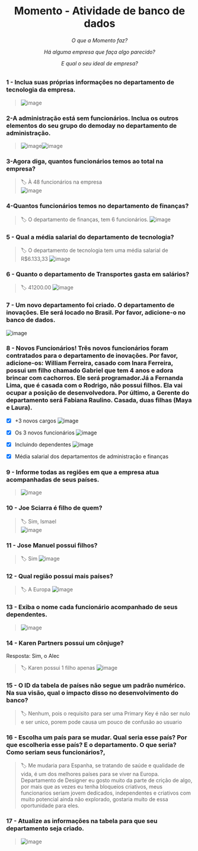 <h1 align="center">Momento - Atividade de banco de dados</h1>

<h6 align="center">

O que a Momento faz?

Há alguma empresa que faça algo parecido?

E qual o seu ideal de empresa?
</h6> 

<h3>1 - Inclua suas próprias informações no departamento de tecnologia da empresa.</h3>

> ![image](https://user-images.githubusercontent.com/104120168/200148607-a49ee5cb-d311-47d1-9b48-748b71084563.png)

<h3>2-A administração está sem funcionários. Inclua os outros elementos do seu grupo do demoday no departamento de administração.</h3>

> ![image](https://user-images.githubusercontent.com/104120168/200148649-60499a2b-2951-4d28-a0c4-6514dd0d0388.png)![image](https://user-images.githubusercontent.com/104120168/200148774-0c763132-8a7c-4439-bf3c-a5bc6a2414c6.png)


<h3>3-Agora diga, quantos funcionários temos ao total na empresa?</h3>

> :label: À 48 funcionários na empresa <br>
![image](https://user-images.githubusercontent.com/104120168/200149742-684eb9f9-5158-466f-98d2-d3edc87d01eb.png)

<h3>4-Quantos funcionários temos no departamento de finanças?</h3>

> :label: O departamento de finanças, tem 6 funcionários.
![image](https://user-images.githubusercontent.com/104120168/200150000-5b7e9ba1-94d0-4fbd-8c77-555abf855fe1.png)

<h3>5 - Qual a média salarial do departamento de tecnologia?</h3>

> :label: O departamento de tecnologia tem uma média salarial de R$6.133,33
![image](https://user-images.githubusercontent.com/104120168/200150002-52f4ffd6-cfbd-4808-8ad8-aeec15fb845b.png)

<h3>6 - Quanto o departamento de Transportes gasta em salários?</h3>

> :label: 41200.00
![image](https://user-images.githubusercontent.com/104120168/200150042-3e4f20b5-6fb2-4648-92d1-88aa193a8ec8.png)

<h3>7 - Um novo departamento foi criado. O departamento de inovações. Ele será locado no Brasil. Por favor, adicione-o no banco de dados.</h3>

![image](https://user-images.githubusercontent.com/104120168/200148780-785022ff-33e6-450f-b21d-47b9a3c9688d.png)

<h3>8 - Novos Funcionários! Três novos funcionários foram contratados para o departamento de inovações. Por favor, adicione-os: William Ferreira, casado com Inara Ferreira, possui um filho chamado Gabriel que tem 4 anos e adora brincar com cachorros. Ele será programador.Já a Fernanda Lima, que é casada com o Rodrigo, não possui filhos. Ela vai ocupar a posição de desenvolvedora. Por último, a Gerente do departamento será Fabiana Raulino. Casada, duas filhas (Maya e Laura).</h3>

- [x] +3 novos cargos 
![image](https://user-images.githubusercontent.com/104120168/200148940-29e67efc-c60e-4a80-b8a7-2866331ed9d7.png)

- [x] Os 3 novos funcionários 
![image](https://user-images.githubusercontent.com/104120168/200148842-0a8a819b-a046-4a88-ac30-7c477f4b6f2e.png)

- [x] Incluindo dependentes 
![image](https://user-images.githubusercontent.com/104120168/200148907-966d8dfe-e272-4780-b8e6-ef0ce6880f6e.png)

- [x] Média salarial dos departamentos de administração e finanças 

<h3>9 - Informe todas as regiões em que a empresa atua acompanhadas de seus países.</h3>

> ![image](https://user-images.githubusercontent.com/104120168/200150162-13c6ad0a-47d6-4b16-9055-f92b445b0984.png)

<h3>10 - Joe Sciarra é filho de quem?</h3>

> :label: Sim, Ismael<br>
![image](https://user-images.githubusercontent.com/104120168/200150428-642e9cde-140e-4aa5-bcee-9c40601ed8c9.png)


<h3>11 - Jose Manuel possui filhos?</h3>

> :label: Sim
![image](https://user-images.githubusercontent.com/104120168/200150505-9c10c6ee-8e3b-4322-8a94-86330bc84217.png)


<h3>12 - Qual região possui mais países?</h3>

> :label: A Europa
![image](https://user-images.githubusercontent.com/104120168/200150681-eac47a6e-53b9-41e3-ac5a-125128a593fa.png)

<h3>13 - Exiba o nome cada funcionário acompanhado de seus dependentes.</h3>

>![image](https://user-images.githubusercontent.com/104120168/200150744-311a767e-9362-4b1c-9ccc-b2ac407e33fb.png)

<h3>14 - Karen Partners possui um cônjuge?</h3>
Resposta: Sim, o Alec

> :label: Karen possui 1 filho apenas
![image](https://user-images.githubusercontent.com/104120168/200150670-4108064f-b57a-4195-980a-c7c8499bb10f.png)


<h3>15 - O ID da tabela de países não segue um padrão numérico. Na sua visão, qual o impacto disso no desenvolvimento do banco?</h3>

> :label: Nenhum, pois o requisito para ser uma Primary Key é não ser nulo e ser unico, porem pode causa um pouco de confusão ao usuario

<h3>16 - Escolha um país para se mudar. Qual seria esse país? Por que escolheria esse país? E o departamento. O que seria? Como seriam seus funcionários?,</h3>

> :label: Me mudaria para Espanha, se tratando de saúde e qualidade de vida, é um dos melhores países para se viver na Europa. Departamento de Designer eu gosto muito da parte de crição de algo, por mais que as vezes eu tenha bloqueios criativos, meus funcionarios seriam jovem dedicados, independentes e criativos com muito potencial ainda não explorado, gostaria muito de essa oportunidade para eles. 

<h3>17 - Atualize as informações na tabela para que seu departamento seja criado.</h3>

> ![image](https://user-images.githubusercontent.com/104120168/200149254-47b5dae6-3947-4c62-85d6-3cad61fca24e.png)
